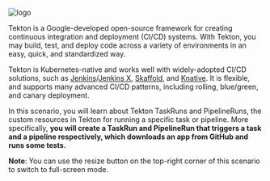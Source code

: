 ![logo](https://github.com/michaelawyu/tekton-examples/blob/master/getting-started/images/logo.png?raw=true)

Tekton is a Google-developed open-source framework for creating continuous
integration and deployment (CI/CD) systems. With Tekton, you may build,
test, and deploy code across a variety of environments in an easy,
quick, and standardized way.

Tekton is Kubernetes-native and works well with widely-adopted CI/CD solutions,
such as [Jenkins](https://jenkins.io/)/[Jenkins X](https://jenkins-x.io/),
[Skaffold](https://skaffold.dev/), and [Knative](https://knative.dev/).
It is flexible, and supports many advanced CI/CD patterns, including
rolling, blue/green, and canary deployment.

In this scenario, you will learn about Tekton TaskRuns and PipelineRuns,
the custom resources in Tekton for running a specific task or pipeline.
More specifically, **you will create a TaskRun and PipelineRun that
triggers a task and a pipeline respectively, which downloads an app
from GitHub and runs some tests.**

**Note**: You can use the resize button on the top-right corner of this
scenario to switch to full-screen mode.